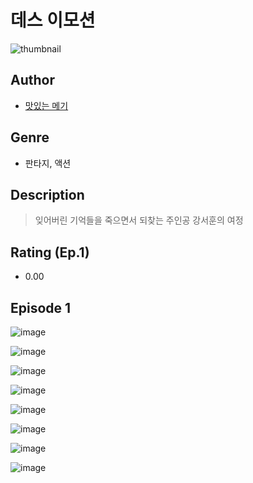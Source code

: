 # 데스 이모션
![thumbnail](https://image-comic.pstatic.net/user_contents_data/challenge_comic/2023/05/25/354198/upload_7004894268269671779_480x623.jpeg)

## Author
- [맛있는 메기](https://comic.naver.com/artistTitle?id=354198)

## Genre
- 판타지, 액션

## Description
> 잊어버린 기억들을 죽으면서 되찾는 주인공 강서훈의 여정


## Rating (Ep.1)
- 0.00

## Episode 1
![image](https://image-comic.pstatic.net/user_contents_data/challenge_comic/2023/05/25/354198/upload_7075215699101705574.jpeg)

![image](https://image-comic.pstatic.net/user_contents_data/challenge_comic/2023/05/25/354198/upload_7233679544038011698.jpeg)

![image](https://image-comic.pstatic.net/user_contents_data/challenge_comic/2023/05/25/354198/upload_3834596522091100469.jpeg)

![image](https://image-comic.pstatic.net/user_contents_data/challenge_comic/2023/05/25/354198/upload_7219323194941323361.jpeg)

![image](https://image-comic.pstatic.net/user_contents_data/challenge_comic/2023/05/25/354198/upload_3703474240590655541.jpeg)

![image](https://image-comic.pstatic.net/user_contents_data/challenge_comic/2023/05/26/354198/upload_3544949952733471074.jpeg)

![image](https://image-comic.pstatic.net/user_contents_data/challenge_comic/2023/05/26/354198/upload_7003997247989037413.jpeg)

![image](https://image-comic.pstatic.net/user_contents_data/challenge_comic/2023/05/26/354198/upload_7004330218852201267.jpeg)
